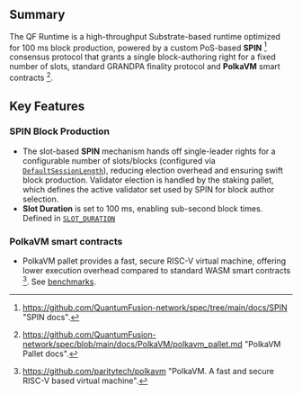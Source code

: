 ## Summary

The QF Runtime is a high-throughput Substrate-based runtime optimized for 100 ms block production, powered by a custom
PoS-based **SPIN** [^1] consensus protocol that grants a single block-authoring right for a fixed number of slots,
standard GRANDPA finality protocol and **PolkaVM** smart contracts [^2].

## Key Features

### SPIN Block Production
- The slot-based **SPIN** mechanism hands off single-leader rights for a configurable number of slots/blocks (configured
via [`DefaultSessionLength`](https://github.com/QuantumFusion-network/qf-solochain/blob/eb15c7f09221b375c46c54508144d46c45ee6e37/runtimes/qf-runtime/src/configs/mod.rs#L114)),
reducing election overhead and ensuring swift block production. Validator election is handled by the staking pallet,
which defines the active validator set used by SPIN for block author selection.
- **Slot Duration** is set to 100 ms, enabling sub-second block times.
  Defined in [`SLOT_DURATION`](https://github.com/QuantumFusion-network/qf-solochain/blob/eb15c7f09221b375c46c54508144d46c45ee6e37/runtimes/qf-runtime/src/lib.rs#L89)

### PolkaVM smart contracts
- PolkaVM pallet provides a fast, secure RISC-V virtual machine, offering lower execution overhead compared to standard
WASM smart contracts [^3]. See [benchmarks](https://github.com/paritytech/polkavm/blob/master/BENCHMARKS.md).

[^1]: <https://github.com/QuantumFusion-network/spec/tree/main/docs/SPIN> "SPIN docs".
[^2]: <https://github.com/QuantumFusion-network/spec/blob/main/docs/PolkaVM/polkavm_pallet.md> "PolkaVM Pallet docs".
[^3]: <https://github.com/paritytech/polkavm> "PolkaVM. A fast and secure RISC-V based virtual machine".
